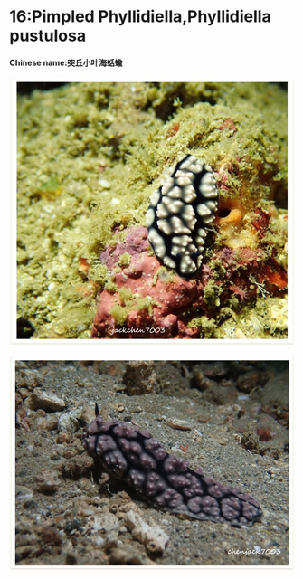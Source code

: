 # 16:Pimpled Phyllidiella,Phyllidiella pustulosa

#### Chinese name:突丘小叶海蛞蝓

![](../../.gitbook/assets/phyllidiella-pustulosa.jpg)

![](../../.gitbook/assets/phyllidiella-pustulosa2.jpg)

